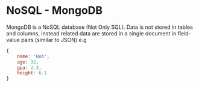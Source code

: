 # NoSQL - MongoDB

MongoDB is a NoSQL database (Not Only SQL). Data is not stored in tables and columns, instead related data are stored in a single document in field-value pairs (similar to JSON) e.g 
```JavaScript
{
    name: 'Bob',
    age: 32,
    gpa: 2.3,
    height: 6.1
}
```
